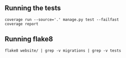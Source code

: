 
## Running the tests

```
coverage run --source='.' manage.py test --failfast
coverage report
```

## Running flake8

```
flake8 website/ | grep -v migrations | grep -v tests
```



